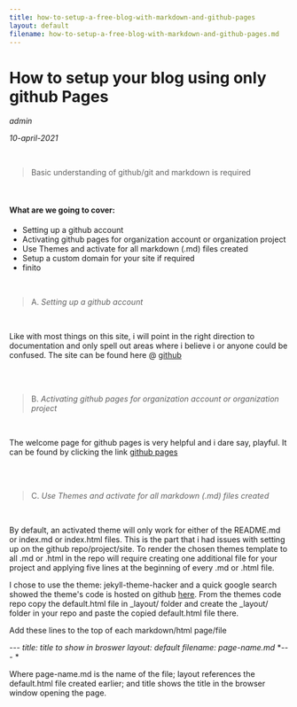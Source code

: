 ```yaml
---
title: how-to-setup-a-free-blog-with-markdown-and-github-pages
layout: default
filename: how-to-setup-a-free-blog-with-markdown-and-github-pages.md
--- 
```

# How to setup your blog using only github Pages
*admin*

*10-april-2021*

<br />

> Basic understanding of github/git and markdown is required

<br />

#### What are we going to cover:
- Setting up a github account
- Activating github pages for organization account or organization project
- Use Themes and activate for all markdown (.md) files created
- Setup a custom domain for your site if required
- finito

<br />

> A. 
> *Setting up a github account*
<br />

Like with most things on this site, i will point in the right direction to documentation and only spell out areas where i believe i or anyone could be confused.
The site can be found here @ [github][github]

<br />
<br />

> B. 
> *Activating github pages for organization account or organization project*
<br />

The welcome page for github pages is very helpful and i dare say, playful. It can be found by clicking the link [github pages][githubpages]

<br />
<br />

> C. 
> *Use Themes and activate for all markdown (.md) files created*
<br />

By default, an activated theme will only work for either of the README.md or index.md or index.html files.
This is the part that i had issues with setting up on the github repo/project/site.
To render the chosen themes template to all .md or .html in the repo will require creating one additional file for your project and applying five lines at the beginning of every .md or .html file.
<br />

I chose to use the theme: jekyll-theme-hacker and a quick google search showed the theme's code is hosted on github [here][hacker-theme].
From the themes code repo copy the default.html file in _layout/ folder and create the _layout/ folder in your repo and paste the copied default.html file there.
<br />

Add these lines to the top of each markdown/html page/file

*---*
*title: title to show in broswer*
*layout: default*
*filename: page-name.md*
*--- *

Where page-name.md is the name of the file; layout references the default.html file created earlier; and title shows the title in the browser window opening the page.




[githubpages]: <https://pages.github.com/>
[github]: <https://github.com/>
[hacker-theme]: <https://github.com/pages-themes/hacker>
